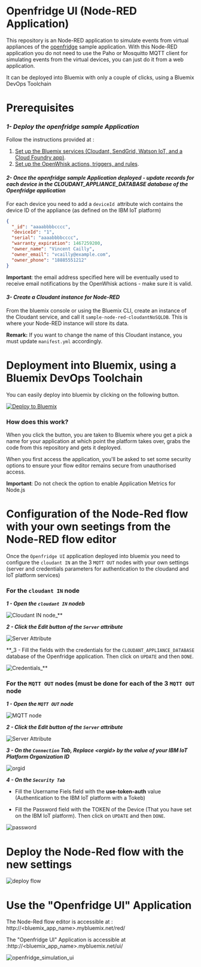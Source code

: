 # Openfridge UI (Node-RED Application)

This repository is an Node-RED application to simulate events from virtual appliances of the [openfridge](https://github.com/IBM/openfridge)  sample application.
With this Node-RED application you do not need to use the Paho or Mosquitto MQTT client for simulating events from the virtual devices, you can just do it from a web application.

It  can be deployed into Bluemix with only a couple of clicks, using a Bluemix DevOps Toolchain

# Prerequisites

### **_1- Deploy the openfridge sample Application_**

Follow the instructions provided at :

1. [Set up the Bluemix services (Cloudant, SendGrid, Watson IoT, and a Cloud Foundry app)](https://github.com/IBM/openfridge/blob/master/docs/BLUEMIX.md).
2. [Set up the OpenWhisk actions, triggers, and rules](https://github.com/IBM/openfridge/blob/master/docs/OPENWHISK.md).


#### **_2- Once the openfridge sample Application deployed - update records for each device in  the CLOUDANT_APPLIANCE_DATABASE database of the Openfridge application_**

For each device you need to add a `deviceId `attribute wich contains the device ID  of the appliance (as defined on the IBM IoT platform)

```json
{
  "_id": "aaaabbbbcccc",
  "deviceId": "1",
  "serial": "aaaabbbbcccc",
  "warranty_expiration": 1467259200,
  "owner_name": "Vincent Cailly",
  "owner_email": "vcailly@example.com",
  "owner_phone": "18885551212"
}
```

**Important**: the email address specified here will be eventually used to receive email notifications by the OpenWhisk actions - make sure it is valid.

#### **_3- Create a Cloudant instance for Node-RED_**

From the bluemix console or using the Bluemix CLI, create an instance of the Cloudant 
service, and call it `sample-node-red-cloudantNoSQLDB`. This is where your Node-RED 
instance will store its data.

**Remark:** If you want to change the name of this Cloudant instance, you must  update  `manifest.yml` accordingly.

# Deployment into Bluemix, using a Bluemix DevOps Toolchain

You can easily deploy into bluemix by clicking on the following button.


[![Deploy to Bluemix](https://bluemix.net/deploy/button.png)](https://bluemix.net/deploy?repository=https://github.com/vcailly/openfridge-simulator-ui.git)

### How does this work?

When you click the button, you are taken to Bluemix where you get a pick a name
for your application at which point the platform takes over, grabs the code from
this repository and gets it deployed.

When you first access the application, you'll be asked to set some security options
to ensure your flow editor remains secure from unauthorised access.

**Important**: Do not check the option to enable Application Metrics for Node.js

# Configuration of the Node-Red flow with your own seetings from the Node-RED flow editor
Once the  `Openfridge UI` application deployed into bluemix you need to configure the `cloudant IN` an the 3 `MQTT OUT` nodes with your own settings  (server and credentials parameters for authentication to the cloudand and IoT platform services)

### For the `cloudant IN` node 

**_1 - Open the `cloudant IN` nodeb_**

![Cloudant IN node](doc/cloudant_in.PNG)_**

**_2 - Click the Edit button of the `Server` attribute_**

![Server Attribute](doc/cloudant_in_step1.PNG)

**_3 - Fill the fields with the credentials for the `CLOUDANT_APPLIANCE_DATABASE` database of the Openfridge application. Then click on `UPDATE` and then `DONE`.

![Credentials](doc/cloudant_in_step2.PNG)_**
   
    
### For the `MQTT OUT` nodes (must be done for each of the 3 `MQTT OUT` node

**_1 - Open the `MQTT OUT` node_**

![MQTT node](doc/MQTT_out.PNG)

**_2 - Click the Edit button of the `Server` attribute_**

![Server Attribute](doc/MQTT_out_step1.PNG)

**_3 - On the `Connection`  Tab, Replace  \<orgid\> by the value of your IBM IoT Platform Organization ID_**

![orgid](doc/MQTT_out_step2.PNG)

**_4 - On the `Security Tab`_**

* Fill the Username Fiels field with the **use-token-auth** value (Authentication to the IBM IoT platform with a Tokeb)

* Fill the Password field with the TOKEN of the Device (That you have set on the IBM IoT platform). Then click on `UPDATE` and then `DONE`.

![password](doc/MQTT_out_step3.PNG)


# Deploy the Node-Red flow with the new settings

![deploy flow](doc/deploy_flow.PNG)

# Use the "Openfridge UI"  Application

The Node-Red flow editor is accessible at : http://\<bluemix_app_name\>.mybluemix.net/red/

The "Openfridge UI"  Application is accessible at :http://\<bluemix_app_name\>.mybluemix.net/ui/


![openfridge_simulation_ui](doc/openfridge_simulation_ui.PNG)
